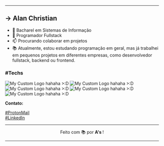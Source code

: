 <hr>

## -> Alan Christian

- 🐺 Bacharel em Sistemas de Informação 
- 💙 Programador Fullstack 
- 📫 Procurando colaborar em projetos
- 📚 Atualmente, estou estudando programação em geral,
  mas já trabalhei em pequenos projetos em diferentes empresas,
  como desenvolvedor fullstack, backend ou frontend.


### #Techs

[//]: <> (Hacking the img shields 👀)

![My Custom Logo hahaha >:D](https://img.shields.io/badge/Linguagem-C-0000FF?style=for-the-badge)
![My Custom Logo hahaha >:D](https://img.shields.io/badge/Javascript-🦊-FFFF00?style=for-the-badge)
![My Custom Logo hahaha >:D](https://img.shields.io/badge/Java-☕️-FF0000?style=for-the-badge)
![My Custom Logo hahaha >:D](https://img.shields.io/badge/MySql-🐘-FFD700?style=for-the-badge)
![My Custom Logo hahaha >:D](https://img.shields.io/badge/Python-🐍-0000FF?style=for-the-badge)

**Contato:**

[#ProtonMail](mailto:wizdoux@proton.me) <br>
[#LinkedIn](https://www.linkedin.com/in/wizdoux)

[//]: <> (A signature to finish it...)

<hr>
<div align="center">
Feito com 📚 por <b> A's </b> ! 
</div>
<hr>

[//]: <> (The author Alan Christian disconected from the chat.)
